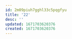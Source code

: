 ```yaml
---
id: 2m09piuh7gghl33c5pqgfyu
title: '22'
desc: ''
updated: 1671703620376
created: 1671703620376
---
```

